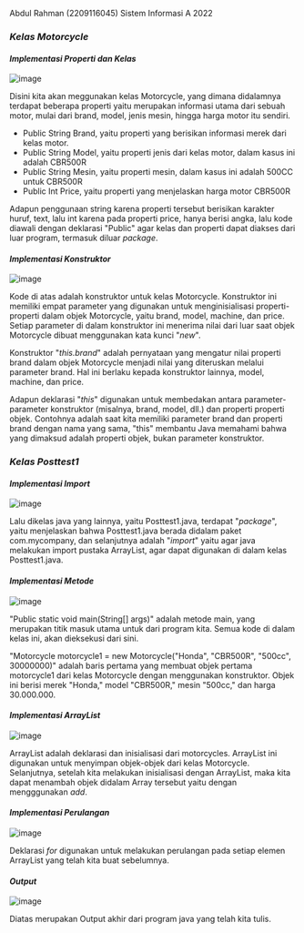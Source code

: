 Abdul Rahman (2209116045) Sistem Informasi A 2022

### *Kelas Motorcycle*
#### *Implementasi Properti dan Kelas*
![image](https://github.com/Udinkosd/pbo-post-test-1/assets/126738691/42666b96-4f7b-4843-a0cf-0f3117f433a3)

Disini kita akan meggunakan kelas Motorcycle, yang dimana didalamnya terdapat beberapa properti yaitu merupakan informasi utama
dari sebuah motor, mulai dari brand, model, jenis mesin, hingga harga motor itu sendiri.

- Public String Brand, yaitu properti yang berisikan informasi merek dari kelas motor.
- Public String Model, yaitu properti jenis dari kelas motor, dalam kasus ini adalah CBR500R
- Public String Mesin, yaitu properti mesin, dalam kasus ini adalah 500CC untuk CBR500R
- Public Int Price, yaitu properti yang menjelaskan harga motor CBR500R

Adapun penggunaan string karena properti tersebut berisikan karakter huruf, text, lalu int karena pada properti price, hanya berisi
angka, lalu kode diawali dengan deklarasi "Public" agar kelas dan properti dapat diakses dari luar program, termasuk diluar _package_.

#### *Implementasi Konstruktor*
![image](https://github.com/Udinkosd/pbo-post-test-1/assets/126738691/a85ed58a-1041-48a7-aa1e-8a32d158ae2b)

Kode di atas adalah konstruktor untuk kelas Motorcycle. Konstruktor ini memiliki empat parameter yang digunakan untuk menginisialisasi
properti-properti dalam objek Motorcycle, yaitu brand, model, machine, dan price. Setiap parameter di dalam konstruktor ini menerima
nilai dari luar saat objek Motorcycle dibuat menggunakan kata kunci "_new_".

Konstruktor "_this.brand_" adalah pernyataan yang mengatur nilai properti brand dalam objek Motorcycle menjadi nilai yang diteruskan melalui
parameter brand. Hal ini berlaku kepada konstruktor lainnya, model, machine, dan price.

Adapun deklarasi "_this_" digunakan untuk membedakan antara parameter-parameter konstruktor (misalnya, brand, model, dll.) dan properti
properti objek. Contohnya adalah saat kita memiliki parameter brand dan properti brand dengan nama yang sama, "this" membantu Java
memahami bahwa yang dimaksud adalah properti objek, bukan parameter konstruktor.

### *Kelas Posttest1*
#### *Implementasi Import*
![image](https://github.com/Udinkosd/pbo-post-test-1/assets/126738691/8a1769f9-8320-4f9e-aa1a-63eb930e711a)

Lalu dikelas java yang lainnya, yaitu Posttest1.java, terdapat "_package_", yaitu menjelaskan bahwa Posttest1.java berada didalam paket com.mycompany, dan selanjutnya adalah
"_import_" yaitu agar java melakukan import pustaka ArrayList, agar dapat digunakan di dalam kelas Posttest1.java.

#### *Implementasi Metode*
![image](https://github.com/Udinkosd/pbo-post-test-1/assets/126738691/b59efb10-e8c0-4472-ae09-47eeb93fe2c3)

"Public static void main(String[] args)" adalah metode main, yang merupakan titik masuk utama untuk dari program kita. Semua kode di
dalam kelas ini, akan dieksekusi dari sini.

"Motorcycle motorcycle1 = new Motorcycle("Honda", "CBR500R", "500cc", 30000000)" adalah baris pertama yang membuat objek pertama
motorcycle1 dari kelas Motorcycle dengan menggunakan konstruktor. Objek ini berisi merek "Honda," model "CBR500R," mesin "500cc," dan
harga 30.000.000.

#### *Implementasi ArrayList*
![image](https://github.com/Udinkosd/pbo-post-test-1/assets/126738691/98ca2729-82f3-4214-955e-677aa7f1785c)

ArrayList adalah deklarasi dan inisialisasi dari motorcycles. ArrayList ini digunakan untuk menyimpan objek-objek dari kelas Motorcycle.
Selanjutnya, setelah kita melakukan inisialisasi dengan ArrayList, maka kita dapat menambah objek didalam Array tersebut yaitu dengan
mengggunakan _add_. 

#### *Implementasi Perulangan*
![image](https://github.com/Udinkosd/pbo-post-test-1/assets/126738691/0ba5ebfe-20cc-4a29-b2d0-2bcfb854b4ec)

Deklarasi _for_ digunakan untuk melakukan perulangan pada setiap elemen ArrayList yang telah kita buat sebelumnya.

#### *Output*
![image](https://github.com/Udinkosd/pbo-post-test-1/assets/126738691/f5da0725-77fb-40c7-baab-f4dfa280a54f)

Diatas merupakan Output akhir dari program java yang telah kita tulis.

